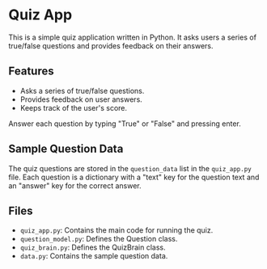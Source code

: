 # Quiz App

This is a simple quiz application written in Python. It asks users a series of true/false questions and provides feedback on their answers.

## Features

- Asks a series of true/false questions.
- Provides feedback on user answers.
- Keeps track of the user's score.


Answer each question by typing "True" or "False" and pressing enter.

## Sample Question Data

The quiz questions are stored in the `question_data` list in the `quiz_app.py` file. Each question is a dictionary with a "text" key for the question text and an "answer" key for the correct answer.

## Files

- `quiz_app.py`: Contains the main code for running the quiz.
- `question_model.py`: Defines the Question class.
- `quiz_brain.py`: Defines the QuizBrain class.
- `data.py`: Contains the sample question data.



